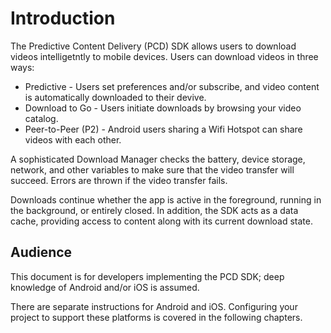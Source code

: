 # Introduction

The Predictive Content Delivery (PCD) SDK allows users to download videos intelligetntly to mobile devices. Users can download videos in three ways:

* Predictive - Users set preferences and/or subscribe, and video content is automatically downloaded to their devive. 
* Download to Go - Users initiate downloads by browsing your video catalog.
* Peer-to-Peer (P2) - Android users sharing a Wifi Hotspot can share videos with each other. 

A sophisticated Download Manager checks the battery, device storage, network, and other variables to make sure that the video transfer will succeed. Errors are thrown if the video transfer fails. 

Downloads  continue whether the app is active in the foreground, running in the background, or entirely closed. In addition, the SDK acts as a data cache, providing access to content along with its current download state. 

## Audience

This document is for developers implementing the PCD SDK; deep knowledge of Android and/or iOS is assumed. 

There are separate instructions for Android and iOS. Configuring your project to support these platforms is covered in the following chapters.
